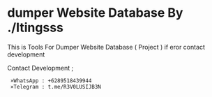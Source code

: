 # dumper Website Database By ./Itingsss

This is Tools For Dumper Website Database ( Project )
if eror contact development

Contact Development ;

     ×WhatsApp : +6289518439944
     ×Telegram : t.me/R3V0LUSIJB3N
